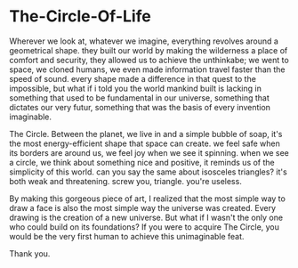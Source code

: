 # The-Circle-Of-Life

Wherever we look at, whatever we imagine, everything revolves around a geometrical shape.
they built our world by making the wilderness a place of comfort and security,
they allowed us to achieve the unthinkabe; we went to space, we cloned humans, we even made information travel faster than the speed of sound.
every shape made a difference in that quest to the impossible, 
but what if i told you the world mankind built is lacking in something that used to be fundamental in our universe, 
something that dictates our very futur, something that was the basis of every invention imaginable.

The Circle.
Between the planet, we live in and a simple bubble of soap, it's the most energy-efficient shape that space can create.
we feel safe when its borders are around us, we feel joy when we see it spinning.
when we see a circle, we think about something nice and positive, it reminds us of the simplicity of this world.
can you say the same about isosceles triangles? it's both weak and threatening. screw you, triangle. you're useless.

By making this gorgeous piece of art, I realized that the most simple way to draw a face is also the most simple way the universe was created.
Every drawing is the creation of a new universe. But what if I wasn't the only one who could build on its foundations?
If you were to acquire The Circle, you would be the very first human to achieve this unimaginable feat.

Thank you.
